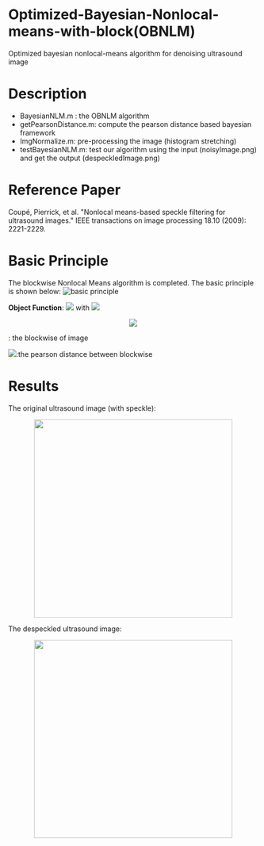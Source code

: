# Optimized-Bayesian-Nonlocal-means-with-block(OBNLM)
Optimized bayesian nonlocal-means algorithm for denoising ultrasound image

# Description
- BayesianNLM.m : the OBNLM algorithm
- getPearsonDistance.m: compute the pearson distance based bayesian framework
- ImgNormalize.m: pre-processing the image (histogram stretching) 
- testBayesianNLM.m: test our algorithm using the input (noisyImage.png) and get the output (despeckledImage.png)

# Reference Paper
Coupé, Pierrick, et al. "Nonlocal means-based speckle filtering for ultrasound images." IEEE transactions on image processing 18.10 (2009): 2221-2229.

# Basic Principle
The blockwise Nonlocal Means algorithm is completed. The basic principle is shown below:
![basic principle](https://github.com/Xingorno/Figures/blob/master/NLM.png?raw=true)

**Object Function**: <img src="http://latex.codecogs.com/svg.latex?NL(u)(B_j) = \sum_{i\in\Delta_j}w(B_i,B_j)u(Bi)" border="0"/> 
with <img src="http://latex.codecogs.com/svg.latex? w(B_i,B_j)=\frac{1}{Z^j}e^{-\frac{dp(u(B_i),u(B_j))}{h^2}}" border="0"/>

<p align="center"><img src="http://latex.codecogs.com/svg.latex? B" border="0"></p>: the blockwise of image

<img src="http://latex.codecogs.com/svg.latex? dp(u(B_i),u(B_j))" border="0"/>:the pearson distance between blockwise


# Results

The original ultrasound image (with speckle):
<p align="center"><img src="noisyImage.png" border="0" height = "400" width="400"></p>

The despeckled ultrasound image:
<p align="center"><img src="despeckledImage.png" border="0" height="400" width="400"></p>

